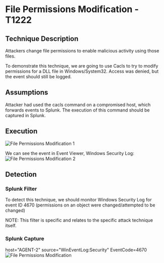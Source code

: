 
# File Permissions Modification - T1222

## Technique Description

Attackers change file permissions to enable malicious activity using those files.

To demonstrate this technique, we are going to use Cacls to try to modify permissions for a DLL file in Windows/System32. Access was denied, but the event should still be logged.

## Assumptions

Attacker had used the cacls command on a compromised host, which forwards events to Splunk. The execution of this command should be captured in Splunk.

## Execution

![File Permissions Modification 1](https://user-images.githubusercontent.com/36422282/55605146-2498df80-5741-11e9-8de8-4451edfe8794.PNG)

We can see the event in Event Viewer, Windows Security Log:
![File Permissions Modification 2](https://user-images.githubusercontent.com/36422282/55605152-2f537480-5741-11e9-8196-dd38b23ae189.PNG)

## Detection

### Splunk Filter

To detect this technique, we should monitor Windows Security Log for event ID 4670 (permissions on an object were changed/attempted to be changed)

NOTE: This filter is specific and relates to the specific attack technique itself.

### Splunk Capture

host="AGENT-2" source="WinEventLog:Security" EventCode=4670
![File Permissions Modification](https://user-images.githubusercontent.com/36422282/55605117-092dd480-5741-11e9-9b61-ad92717f760e.png)

